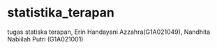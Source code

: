 # statistika_terapan
tugas statiska terapan, Erin Handayani Azzahra(G1A021049), Nandhita Nabiilah Putri (G1A021001)
